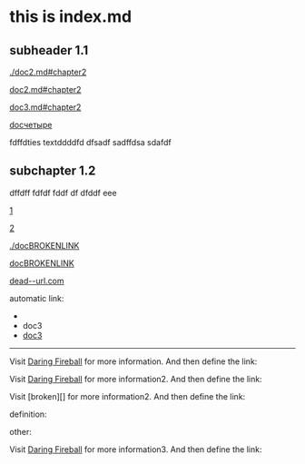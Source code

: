 # this is index.md
## subheader 1.1

[./doc2.md#chapter2](./doc2.md#chapter2)

[doc2.md#chapter2](doc2.md#chapter2)

[doc3.md#chapter2](doc3.md#chapter-2)

[docчетыре](./docчетыре.md)

fdffdties textddddfd dfsadf sadffdsa sdafdf

## subchapter 1.2

dffdff fdfdf fddf df dfddf eee

[1](./doc2.md#chapter-3-renamed)

[2][def]

[./docBROKENLINK](./docBROKENLINK)

[docBROKENLINK](docBROKENLINK)

[dead--url.com](http://dead--url.com)

automatic link:

- </doc3>
- <a>doc3</a>
- <a href="doc3">doc3</a>

[def]: ./doc3

----

Visit [Daring Fireball][] for more information.
And then define the link:


Visit [Daring Fireball][] for more information2.
And then define the link:

Visit [broken][] for more information2.
And then define the link:



definition:

[Daring Fireball]: http://daringfireball.net/


other:

Visit [Daring Fireball][] for more information3.
And then define the link:
